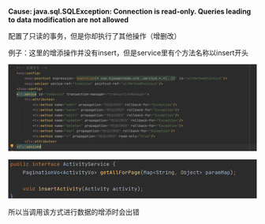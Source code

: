 **Cause: java.sql.SQLException: Connection is read-only. Queries leading to data modification are not allowed**

配置了只读的事务，但是你却执行了其他操作（增删改）

例子：这里的增添操作并没有insert，但是service里有个方法名称以insert开头

![image-20220426174302083](%E6%95%B0%E6%8D%AE%E5%BA%93%E7%9B%B8%E5%85%B3.assets/image-20220426174302083.png)

![image-20220426174456752](%E6%95%B0%E6%8D%AE%E5%BA%93%E7%9B%B8%E5%85%B3.assets/image-20220426174456752.png)

所以当调用该方式进行数据的增添时会出错